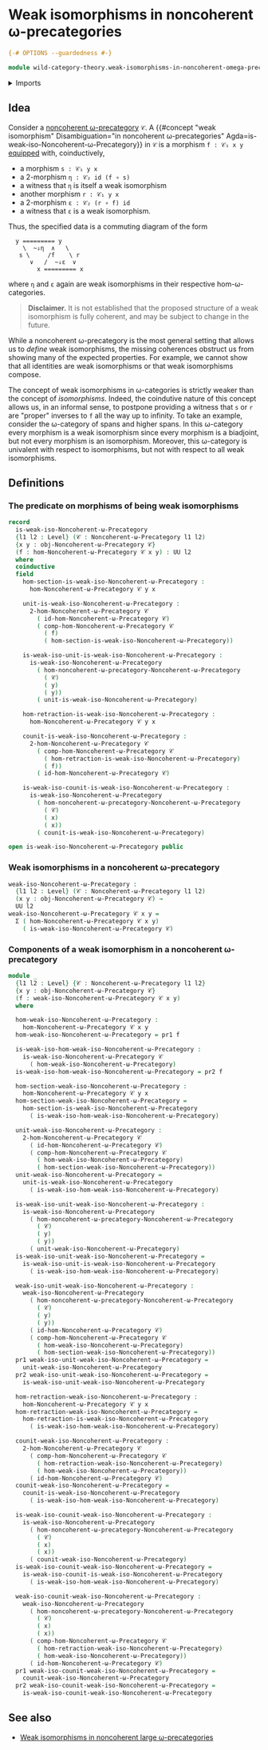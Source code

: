 # Weak isomorphisms in noncoherent ω-precategories

```agda
{-# OPTIONS --guardedness #-}

module wild-category-theory.weak-isomorphisms-in-noncoherent-omega-precategories where
```

<details><summary>Imports</summary>

```agda
open import foundation.dependent-pair-types
open import foundation.universe-levels

open import wild-category-theory.noncoherent-omega-precategories
```

</details>

## Idea

Consider a
[noncoherent ω-precategory](wild-category-theory.noncoherent-omega-precategories.md)
`𝒞`. A
{{#concept "weak isomorphism" Disambiguation="in noncoherent ω-precategories" Agda=is-weak-iso-Noncoherent-ω-Precategory}}
in `𝒞` is a morphism `f : 𝒞₁ x y` [equipped](foundation.structure.md) with,
coinductively,

- a morphism `s : 𝒞₁ y x`
- a $2$-morphism `η : 𝒞₂ id (f ∘ s)`
- a witness that `η` is itself a weak isomorphism
- another morphism `r : 𝒞₁ y x`
- a $2$-morphism `ε : 𝒞₂ (r ∘ f) id`
- a witness that `ε` is a weak isomorphism.

Thus, the specified data is a commuting diagram of the form

```text
  y ========= y
    \  ~⇓η  ∧   \
   s \     /f    \ r
      ∨   /  ~⇓ε  ∨
        x ========= x
```

where `η` and `ε` again are weak isomorphisms in their respective
hom-ω-categories.

> **Disclaimer.** It is not established that the proposed structure of a weak
> isomorphism is fully coherent, and may be subject to change in the future.

While a noncoherent ω-precategory is the most general setting that allows us to
_define_ weak isomorphisms, the missing coherences obstruct us from showing many
of the expected properties. For example, we cannot show that all identities are
weak isomorphisms or that weak isomorphisms compose.

The concept of weak isomorphisms in ω-categories is strictly weaker than the
concept of _isomorphisms_. Indeed, the coindutive nature of this concept allows
us, in an informal sense, to postpone providing a witness that `s` or `r` are
"proper" inverses to `f` all the way up to infinity. To take an example,
consider the ω-category of spans and higher spans. In this ω-category every
morphism is a weak isomorphism since every morphism is a biadjoint, but not
every morphism is an isomorphism. Moreover, this ω-category is univalent with
respect to isomorphisms, but not with respect to all weak isomorphisms.

## Definitions

### The predicate on morphisms of being weak isomorphisms

```agda
record
  is-weak-iso-Noncoherent-ω-Precategory
  {l1 l2 : Level} (𝒞 : Noncoherent-ω-Precategory l1 l2)
  {x y : obj-Noncoherent-ω-Precategory 𝒞}
  (f : hom-Noncoherent-ω-Precategory 𝒞 x y) : UU l2
  where
  coinductive
  field
    hom-section-is-weak-iso-Noncoherent-ω-Precategory :
      hom-Noncoherent-ω-Precategory 𝒞 y x

    unit-is-weak-iso-Noncoherent-ω-Precategory :
      2-hom-Noncoherent-ω-Precategory 𝒞
        ( id-hom-Noncoherent-ω-Precategory 𝒞)
        ( comp-hom-Noncoherent-ω-Precategory 𝒞
          ( f)
          ( hom-section-is-weak-iso-Noncoherent-ω-Precategory))

    is-weak-iso-unit-is-weak-iso-Noncoherent-ω-Precategory :
      is-weak-iso-Noncoherent-ω-Precategory
        ( hom-noncoherent-ω-precategory-Noncoherent-ω-Precategory
          ( 𝒞)
          ( y)
          ( y))
        ( unit-is-weak-iso-Noncoherent-ω-Precategory)

    hom-retraction-is-weak-iso-Noncoherent-ω-Precategory :
      hom-Noncoherent-ω-Precategory 𝒞 y x

    counit-is-weak-iso-Noncoherent-ω-Precategory :
      2-hom-Noncoherent-ω-Precategory 𝒞
        ( comp-hom-Noncoherent-ω-Precategory 𝒞
          ( hom-retraction-is-weak-iso-Noncoherent-ω-Precategory)
          ( f))
        ( id-hom-Noncoherent-ω-Precategory 𝒞)

    is-weak-iso-counit-is-weak-iso-Noncoherent-ω-Precategory :
      is-weak-iso-Noncoherent-ω-Precategory
        ( hom-noncoherent-ω-precategory-Noncoherent-ω-Precategory
          ( 𝒞)
          ( x)
          ( x))
        ( counit-is-weak-iso-Noncoherent-ω-Precategory)

open is-weak-iso-Noncoherent-ω-Precategory public
```

### Weak isomorphisms in a noncoherent ω-precategory

```agda
weak-iso-Noncoherent-ω-Precategory :
  {l1 l2 : Level} (𝒞 : Noncoherent-ω-Precategory l1 l2)
  (x y : obj-Noncoherent-ω-Precategory 𝒞) →
  UU l2
weak-iso-Noncoherent-ω-Precategory 𝒞 x y =
  Σ ( hom-Noncoherent-ω-Precategory 𝒞 x y)
    ( is-weak-iso-Noncoherent-ω-Precategory 𝒞)
```

### Components of a weak isomorphism in a noncoherent ω-precategory

```agda
module _
  {l1 l2 : Level} {𝒞 : Noncoherent-ω-Precategory l1 l2}
  {x y : obj-Noncoherent-ω-Precategory 𝒞}
  (f : weak-iso-Noncoherent-ω-Precategory 𝒞 x y)
  where

  hom-weak-iso-Noncoherent-ω-Precategory :
    hom-Noncoherent-ω-Precategory 𝒞 x y
  hom-weak-iso-Noncoherent-ω-Precategory = pr1 f

  is-weak-iso-hom-weak-iso-Noncoherent-ω-Precategory :
    is-weak-iso-Noncoherent-ω-Precategory 𝒞
      ( hom-weak-iso-Noncoherent-ω-Precategory)
  is-weak-iso-hom-weak-iso-Noncoherent-ω-Precategory = pr2 f

  hom-section-weak-iso-Noncoherent-ω-Precategory :
    hom-Noncoherent-ω-Precategory 𝒞 y x
  hom-section-weak-iso-Noncoherent-ω-Precategory =
    hom-section-is-weak-iso-Noncoherent-ω-Precategory
      ( is-weak-iso-hom-weak-iso-Noncoherent-ω-Precategory)

  unit-weak-iso-Noncoherent-ω-Precategory :
    2-hom-Noncoherent-ω-Precategory 𝒞
      ( id-hom-Noncoherent-ω-Precategory 𝒞)
      ( comp-hom-Noncoherent-ω-Precategory 𝒞
        ( hom-weak-iso-Noncoherent-ω-Precategory)
        ( hom-section-weak-iso-Noncoherent-ω-Precategory))
  unit-weak-iso-Noncoherent-ω-Precategory =
    unit-is-weak-iso-Noncoherent-ω-Precategory
      ( is-weak-iso-hom-weak-iso-Noncoherent-ω-Precategory)

  is-weak-iso-unit-weak-iso-Noncoherent-ω-Precategory :
    is-weak-iso-Noncoherent-ω-Precategory
      ( hom-noncoherent-ω-precategory-Noncoherent-ω-Precategory
        ( 𝒞)
        ( y)
        ( y))
      ( unit-weak-iso-Noncoherent-ω-Precategory)
  is-weak-iso-unit-weak-iso-Noncoherent-ω-Precategory =
    is-weak-iso-unit-is-weak-iso-Noncoherent-ω-Precategory
      ( is-weak-iso-hom-weak-iso-Noncoherent-ω-Precategory)

  weak-iso-unit-weak-iso-Noncoherent-ω-Precategory :
    weak-iso-Noncoherent-ω-Precategory
      ( hom-noncoherent-ω-precategory-Noncoherent-ω-Precategory
        ( 𝒞)
        ( y)
        ( y))
      ( id-hom-Noncoherent-ω-Precategory 𝒞)
      ( comp-hom-Noncoherent-ω-Precategory 𝒞
        ( hom-weak-iso-Noncoherent-ω-Precategory)
        ( hom-section-weak-iso-Noncoherent-ω-Precategory))
  pr1 weak-iso-unit-weak-iso-Noncoherent-ω-Precategory =
    unit-weak-iso-Noncoherent-ω-Precategory
  pr2 weak-iso-unit-weak-iso-Noncoherent-ω-Precategory =
    is-weak-iso-unit-weak-iso-Noncoherent-ω-Precategory

  hom-retraction-weak-iso-Noncoherent-ω-Precategory :
    hom-Noncoherent-ω-Precategory 𝒞 y x
  hom-retraction-weak-iso-Noncoherent-ω-Precategory =
    hom-retraction-is-weak-iso-Noncoherent-ω-Precategory
      ( is-weak-iso-hom-weak-iso-Noncoherent-ω-Precategory)

  counit-weak-iso-Noncoherent-ω-Precategory :
    2-hom-Noncoherent-ω-Precategory 𝒞
      ( comp-hom-Noncoherent-ω-Precategory 𝒞
        ( hom-retraction-weak-iso-Noncoherent-ω-Precategory)
        ( hom-weak-iso-Noncoherent-ω-Precategory))
      ( id-hom-Noncoherent-ω-Precategory 𝒞)
  counit-weak-iso-Noncoherent-ω-Precategory =
    counit-is-weak-iso-Noncoherent-ω-Precategory
      ( is-weak-iso-hom-weak-iso-Noncoherent-ω-Precategory)

  is-weak-iso-counit-weak-iso-Noncoherent-ω-Precategory :
    is-weak-iso-Noncoherent-ω-Precategory
      ( hom-noncoherent-ω-precategory-Noncoherent-ω-Precategory
        ( 𝒞)
        ( x)
        ( x))
      ( counit-weak-iso-Noncoherent-ω-Precategory)
  is-weak-iso-counit-weak-iso-Noncoherent-ω-Precategory =
    is-weak-iso-counit-is-weak-iso-Noncoherent-ω-Precategory
      ( is-weak-iso-hom-weak-iso-Noncoherent-ω-Precategory)

  weak-iso-counit-weak-iso-Noncoherent-ω-Precategory :
    weak-iso-Noncoherent-ω-Precategory
      ( hom-noncoherent-ω-precategory-Noncoherent-ω-Precategory
        ( 𝒞)
        ( x)
        ( x))
      ( comp-hom-Noncoherent-ω-Precategory 𝒞
        ( hom-retraction-weak-iso-Noncoherent-ω-Precategory)
        ( hom-weak-iso-Noncoherent-ω-Precategory))
      ( id-hom-Noncoherent-ω-Precategory 𝒞)
  pr1 weak-iso-counit-weak-iso-Noncoherent-ω-Precategory =
    counit-weak-iso-Noncoherent-ω-Precategory
  pr2 weak-iso-counit-weak-iso-Noncoherent-ω-Precategory =
    is-weak-iso-counit-weak-iso-Noncoherent-ω-Precategory
```

## See also

- [Weak isomorphisms in noncoherent large ω-precategories](wild-category-theory.weak-isomorphisms-in-noncoherent-large-omega-precategories.md)
